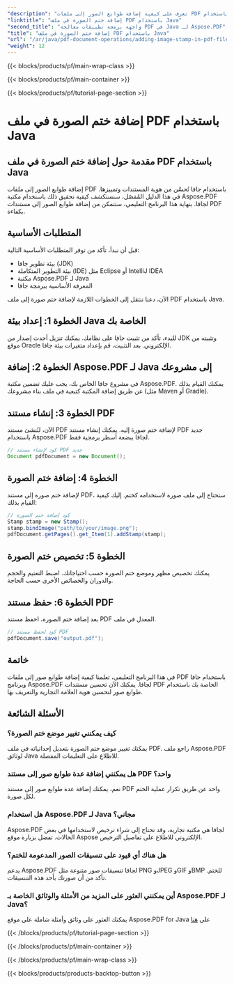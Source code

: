 ```yaml
---
"description": "تعرف على كيفية إضافة طوابع الصور إلى ملفات PDF باستخدام Java باستخدام هذا البرنامج التعليمي الشامل Aspose.PDF لـ Java."
"linktitle": "إضافة ختم الصورة في ملف PDF باستخدام Java"
"second_title": "واجهة برمجة تطبيقات معالجة PDF في Java لـ Aspose.PDF"
"title": "إضافة ختم الصورة في ملف PDF باستخدام Java"
"url": "/ar/java/pdf-document-operations/adding-image-stamp-in-pdf-file-using-java/"
"weight": 12
---
```


{{< blocks/products/pf/main-wrap-class >}}

{{< blocks/products/pf/main-container >}}

{{< blocks/products/pf/tutorial-page-section >}}

# إضافة ختم الصورة في ملف PDF باستخدام Java


## مقدمة حول إضافة ختم الصورة في ملف PDF باستخدام Java

إضافة طوابع الصور إلى ملفات PDF باستخدام جافا تُحسّن من هوية المستندات وتمييزها. في هذا الدليل المُفصّل، سنستكشف كيفية تحقيق ذلك باستخدام مكتبة Aspose.PDF لجافا. بنهاية هذا البرنامج التعليمي، ستتمكن من إضافة طوابع الصور إلى مستندات PDF بكفاءة.

## المتطلبات الأساسية

قبل أن نبدأ، تأكد من توفر المتطلبات الأساسية التالية:

- بيئة تطوير جافا (JDK)
- بيئة التطوير المتكاملة (IDE) مثل Eclipse أو IntelliJ IDEA
- مكتبة Aspose.PDF لـ Java
- المعرفة الأساسية ببرمجة جافا

الآن، دعنا ننتقل إلى الخطوات اللازمة لإضافة ختم صورة إلى ملف PDF باستخدام Java.

## الخطوة 1: إعداد بيئة Java الخاصة بك

للبدء، تأكد من تثبيت جافا على نظامك. يمكنك تنزيل أحدث إصدار من JDK وتثبيته من موقع Oracle الإلكتروني. بعد التثبيت، قم بإعداد متغيرات بيئة جافا.

## الخطوة 2: إضافة Aspose.PDF لـ Java إلى مشروعك

في مشروع جافا الخاص بك، يجب عليك تضمين مكتبة Aspose.PDF. يمكنك القيام بذلك عن طريق إضافة المكتبة كتبعية في ملف بناء مشروعك (مثل Maven أو Gradle).

## الخطوة 3: إنشاء مستند PDF

الآن، لنُنشئ مستند PDF لإضافة ختم صورة إليه. يمكنك إنشاء مستند PDF جديد باستخدام Aspose.PDF لجافا ببضعة أسطر برمجية فقط.

```java
// كود لإنشاء مستند PDF جديد
Document pdfDocument = new Document();
```

## الخطوة 4: إضافة ختم الصورة

لإضافة ختم صورة إلى مستند PDF، ستحتاج إلى ملف صورة لاستخدامه كختم. إليك كيفية القيام بذلك:

```java
// كود إضافة ختم الصورة
Stamp stamp = new Stamp();
stamp.bindImage("path/to/your/image.png");
pdfDocument.getPages().get_Item(1).addStamp(stamp);
```

## الخطوة 5: تخصيص ختم الصورة

يمكنك تخصيص مظهر وموضع ختم الصورة حسب احتياجاتك. اضبط التعتيم والحجم والدوران والخصائص الأخرى حسب الحاجة.

## الخطوة 6: حفظ مستند PDF

بعد إضافة ختم الصورة، احفظ مستند PDF المعدل في ملف.

```java
// كود لحفظ مستند PDF
pdfDocument.save("output.pdf");
```

## خاتمة

في هذا البرنامج التعليمي، تعلمنا كيفية إضافة طوابع صور إلى ملفات PDF باستخدام جافا وبرنامج Aspose.PDF لجافا. يمكنك الآن تحسين مستندات PDF الخاصة بك باستخدام طوابع صور لتحسين هوية العلامة التجارية والتعريف بها.

## الأسئلة الشائعة

### كيف يمكنني تغيير موضع ختم الصورة؟

يمكنك تغيير موضع ختم الصورة بتعديل إحداثياته في ملف PDF. راجع ملف Aspose.PDF لوثائق Java للاطلاع على التعليمات المفصلة.

### هل يمكنني إضافة عدة طوابع صور إلى مستند PDF واحد؟

نعم، يمكنك إضافة عدة طوابع صور إلى مستند PDF واحد عن طريق تكرار عملية الختم لكل صورة.

### هل استخدام Aspose.PDF لـ Java مجاني؟

Aspose.PDF لجافا هي مكتبة تجارية، وقد تحتاج إلى شراء ترخيص لاستخدامها في بعض الحالات. تفضل بزيارة موقع Aspose الإلكتروني للاطلاع على تفاصيل الترخيص.

### هل هناك أي قيود على تنسيقات الصور المدعومة للختم؟

يدعم Aspose.PDF لجافا تنسيقات صور متنوعة مثل PNG وJPEG وGIF وBMP للختم. تأكد من أن صورتك بأحد هذه التنسيقات.

### أين يمكنني العثور على المزيد من الأمثلة والوثائق الخاصة بـ Aspose.PDF لـ Java؟

يمكنك العثور على وثائق وأمثلة شاملة على موقع Aspose.PDF for Java على [هنا](https://reference.aspose.com/pdf/java/.)

{{< /blocks/products/pf/tutorial-page-section >}}

{{< /blocks/products/pf/main-container >}}

{{< /blocks/products/pf/main-wrap-class >}}

{{< blocks/products/products-backtop-button >}}